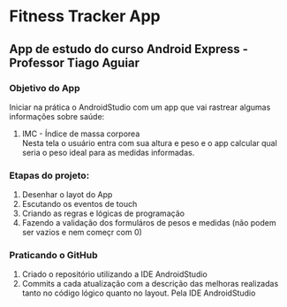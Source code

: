 # Fitness Tracker App
## App de estudo do curso Android Express - Professor Tiago Aguiar
### Objetivo do App
Iniciar na prática o AndroidStudio com um app que vai rastrear algumas informações sobre saúde:
1. IMC - Índice de massa corporea<br>
Nesta tela o usuário entra com sua altura e peso e o app calcular qual seria o peso ideal para as medidas informadas.
### Etapas do projeto:
1. Desenhar o layot do App<br>
2. Escutando os eventos de touch<br>
3. Criando as regras e lógicas de programação<br>
4. Fazendo a validação dos formuláros de pesos e medidas (não podem ser vazios e nem começr com 0)<br>


### Praticando o GitHub
1. Criado o repositório utilizando a IDE AndroidStudio
2. Commits a cada atualização com a descrição das melhoras realizadas tanto no código lógico quanto no layout. Pela IDE AndroidStudio

